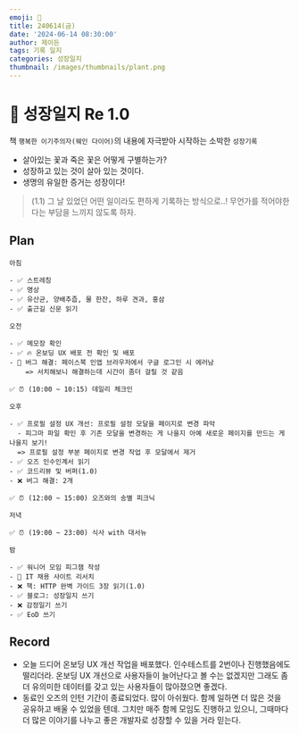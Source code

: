 ```yaml
---
emoji: 🌱
title: 240614(금)
date: '2024-06-14 08:30:00'
author: 제이든
tags: 기록 일지
categories: 성장일지
thumbnail: /images/thumbnails/plant.png
---
```


# 🌱 성장일지 Re 1.0

책 `행복한 이기주의자(웨인 다이어)`의 내용에 자극받아 시작하는 소박한 `성장기록`

- 살아있는 꽃과 죽은 꽃은 어떻게 구별하는가?
- 성장하고 있는 것이 살아 있는 것이다.
- 생명의 유일한 증거는 성장이다!

> (1.1) 그 날 있었던 어떤 일이라도 편하게 기록하는 방식으로..! 무언가를 적어야한다는 부담을 느끼지 않도록 하자.

## Plan

```plaintext
아침

- ✅ 스트레칭
- ✅ 명상
- ✅ 유산균, 양배추즙, 물 한잔, 하루 견과, 홍삼
- ✅ 출근길 신문 읽기

오전

- ✅ 메모장 확인
- ✅ 🔥 온보딩 UX 배포 전 확인 및 배포
- 🌱 버그 해결: 페이스북 인앱 브라우저에서 구글 로그인 시 에러남
	=> 서치해보니 해결하는데 시간이 좀더 걸릴 것 같음

✅ ⏰ (10:00 ~ 10:15) 데일리 체크인

오후

- ✅ 프로필 설정 UX 개선: 프로필 설정 모달을 페이지로 변경 파악
  - 피그마 파일 확인 후 기존 모달을 변경하는 게 나을지 아예 새로운 페이지를 만드는 게 나을지 보기!
  => 프로필 설정 부분 페이지로 변경 작업 후 모달에서 제거
- ✅ 오즈 인수인계서 읽기
- ✅ 코드리뷰 및 버퍼(1.0)
- ❌ 버그 해결: 2개

✅ ⏰ (12:00 ~ 15:00) 오즈와의 송별 피크닉

저녁

✅ ⏰ (19:00 ~ 23:00) 식사 with 대서뉴

밤

- ✅ 워니어 모임 피그잼 작성
- 🌱 IT 채용 사이트 리서치
- ❌ 책: HTTP 완벽 가이드 3장 읽기(1.0)
- ✅ 블로그: 성장일지 쓰기
- ❌ 감정일기 쓰기
- ✅ EoD 쓰기
```

## Record

- 오늘 드디어 온보딩 UX 개선 작업을 배포했다. 인수테스트를 2번이나 진행했음에도 떨리더라. 온보딩 UX 개선으로 사용자들이 늘어난다고 볼 수는 없겠지만 그래도 좀더 유의미한 데이터를 갖고 있는 사용자들이 많아졌으면 좋겠다.
- 동료인 오즈의 인턴 기간이 종료되었다. 많이 아쉬웠다. 함께 일하면 더 많은 것을 공유하고 배울 수 있었을 텐데. 그치만 매주 함께 모임도 진행하고 있으니, 그때마다 더 많은 이야기를 나누고 좋은 개발자로 성장할 수 있을 거라 믿는다.
